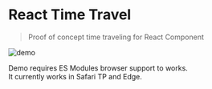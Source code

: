 # React Time Travel
> Proof of concept time traveling for React Component

![demo](http://s.csssr.ru/U09LGPMEU/20170223081516.gif)

Demo requires ES Modules browser support to works.  
It currently works in Safari TP and Edge.

